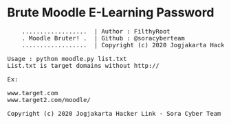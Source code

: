 # Brute Moodle E-Learning Password
<pre>
    ..................  | Author : FilthyRoot
    . Moodle Bruter! .  | Github : @soracyberteam
    ..................  | Copyright (c) 2020 Jogjakarta Hacker Link
    
Usage : python moodle.py list.txt
List.txt is target domains without http://

Ex: 

www.target.com
www.target2.com/moodle/

Copyright (c) 2020 Jogjakarta Hacker Link - Sora Cyber Team
